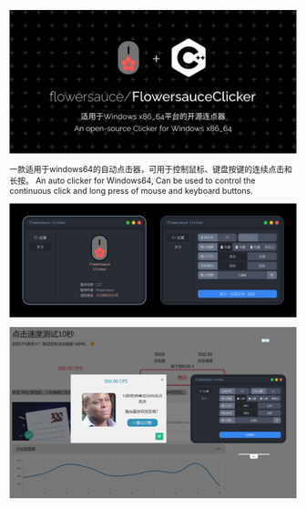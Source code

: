 <p align="center">
  <img src="assets/repository header image.png" alt="头图">
</p>  
一款适用于windows64的自动点击器，可用于控制鼠标、键盘按键的连续点击和长按。  
An auto clicker for Windows64, Can be used to control the continuous click and long press of mouse and keyboard buttons.  
<p align="center">
  <img src="assets/application preview.png" alt="应用程序预览">
</p>  
  
![PAGE3](assets/test.png)

